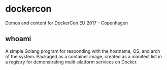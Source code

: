 # dockercon
Demos and content for DockerCon EU 2017 - Copenhagen

## whoami
A simple Golang program for responding with the hostname, OS, and arch of the system.
Packaged as a container image, created as a manifest list in a registry for demonstrating
multi-platform services on Docker.
